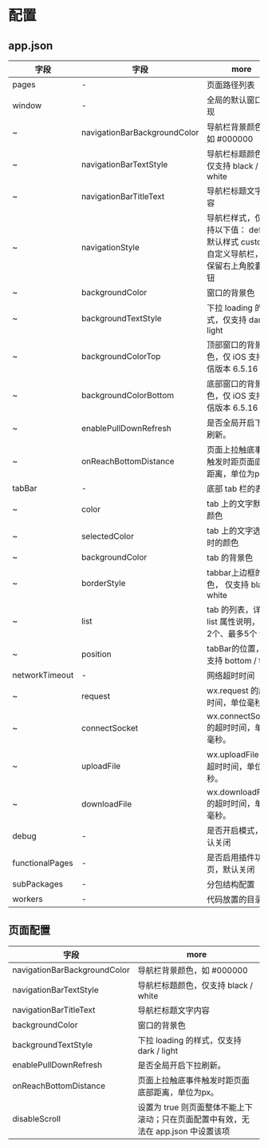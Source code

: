 # 配置

## app.json

| 字段            | 字段                         | more                                                                                  |
| --------------- | ---------------------------- | ------------------------------------------------------------------------------------- |
| pages           | -                            | 页面路径列表                                                                          |
| window          | -                            | 全局的默认窗口表现                                                                    |
| ~               | navigationBarBackgroundColor | 导航栏背景颜色，如 #000000                                                            |
| ~               | navigationBarTextStyle       | 导航栏标题颜色，仅支持 black / white                                                  |
| ~               | navigationBarTitleText       | 导航栏标题文字内容                                                                    |
| ~               | navigationStyle              | 导航栏样式，仅支持以下值： default 默认样式 custom 自定义导航栏，只保留右上角胶囊按钮 |
| ~               | backgroundColor              | 窗口的背景色                                                                          |
| ~               | backgroundTextStyle          | 下拉 loading 的样式，仅支持 dark / light                                              |
| ~               | backgroundColorTop           | 顶部窗口的背景色，仅 iOS 支持	微信版本 6.5.16                                         |
| ~               | backgroundColorBottom        | 底部窗口的背景色，仅 iOS 支持	微信版本 6.5.16                                         |
| ~               | enablePullDownRefresh        | 是否全局开启下拉刷新。                                                                |
| ~               | onReachBottomDistance        | 页面上拉触底事件触发时距页面底部距离，单位为px。                                      |
| tabBar          | -                            | 底部 tab 栏的表现                                                                     |
| ~               | color                        | tab 上的文字默认颜色                                                                  |
| ~               | selectedColor                | tab 上的文字选中时的颜色                                                              |
| ~               | backgroundColor              | tab 的背景色                                                                          |
| ~               | borderStyle                  | tabbar上边框的颜色， 仅支持 black / white                                             |
| ~               | list                         | tab 的列表，详见 list 属性说明，最少2个、最多5个 tab                                  |
| ~               | position                     | tabBar的位置，仅支持 bottom / top                                                     |
| networkTimeout  | -                            | 网络超时时间                                                                          |
| ~               | request                      | wx.request 的超时时间，单位毫秒。                                                     |
| ~               | connectSocket                | wx.connectSocket 的超时时间，单位毫秒。                                               |
| ~               | uploadFile                   | wx.uploadFile 的超时时间，单位毫秒。                                                  |
| ~               | downloadFile                 | wx.downloadFile 的超时时间，单位毫秒。                                                |
| debug           | -                            | 是否开启模式，默认关闭                                                                |
| functionalPages | -                            | 是否启用插件功能页，默认关闭                                                          |
| subPackages     | -                            | 分包结构配置                                                                          |
| workers         | -                            | 代码放置的目录                                                                        |

## 页面配置

 | 字段                         | more                                                                               |
 | ---------------------------- | ---------------------------------------------------------------------------------- |
 | navigationBarBackgroundColor | 导航栏背景颜色，如 #000000                                                         |
 | navigationBarTextStyle       | 导航栏标题颜色，仅支持 black / white                                               |
 | navigationBarTitleText       | 导航栏标题文字内容                                                                 |
 | backgroundColor              | 窗口的背景色                                                                       |
 | backgroundTextStyle          | 下拉 loading 的样式，仅支持 dark / light                                           |
 | enablePullDownRefresh        | 是否全局开启下拉刷新。                                                             |
 | onReachBottomDistance        | 页面上拉触底事件触发时距页面底部距离，单位为px。                                   |
 | disableScroll                | 设置为 true 则页面整体不能上下滚动；只在页面配置中有效，无法在 app.json 中设置该项 |